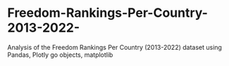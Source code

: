 # Freedom-Rankings-Per-Country-2013-2022-
Analysis of the Freedom Rankings Per Country (2013-2022) dataset using Pandas, Plotly go objects, matplotlib
